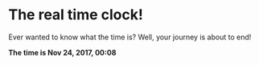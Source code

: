 # The real time clock!

Ever wanted to know what the time is? Well, your journey is about to end!

**The time is Nov 24, 2017, 00:08**